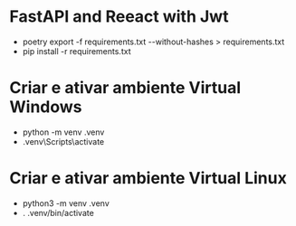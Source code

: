 # FastAPI and Reeact with Jwt

* poetry export -f requirements.txt --without-hashes > requirements.txt
* pip install -r requirements.txt 

# Criar e ativar ambiente Virtual Windows
* python -m venv .venv
* .venv\Scripts\activate

# Criar e ativar ambiente Virtual Linux
* python3 -m venv .venv
* . .venv/bin/activate